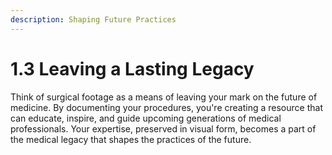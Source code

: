 ```yaml
---
description: Shaping Future Practices
---
```


# 1.3 Leaving a Lasting Legacy

Think of surgical footage as a means of leaving your mark on the future of medicine. By documenting your procedures, you're creating a resource that can educate, inspire, and guide upcoming generations of medical professionals. Your expertise, preserved in visual form, becomes a part of the medical legacy that shapes the practices of the future.
